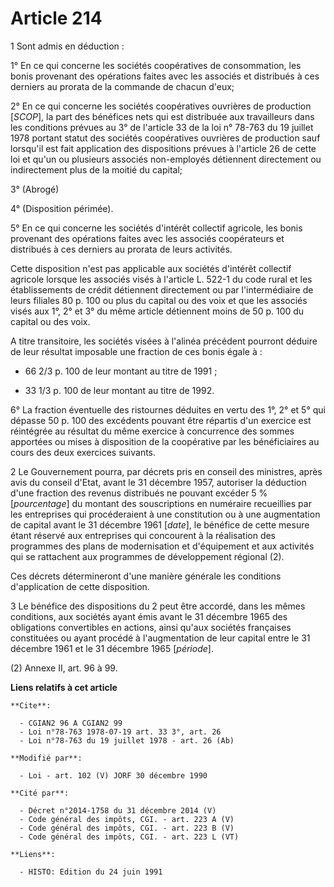# Article 214

1  Sont admis en déduction :

1° En ce qui concerne les sociétés coopératives de consommation, les bonis provenant des opérations faites avec les associés
et distribués à ces derniers au prorata de la commande de chacun d'eux;

2° En ce qui concerne les sociétés coopératives ouvrières de production [*SCOP*], la part des bénéfices nets qui est
distribuée aux travailleurs dans les conditions prévues au 3° de l'article 33 de la loi n° 78-763 du 19 juillet 1978 portant
statut des sociétés coopératives ouvrières de production sauf lorsqu'il est fait application des dispositions prévues à
l'article 26 de cette loi et qu'un ou plusieurs associés non-employés détiennent directement ou indirectement plus de la
moitié du capital;

3° (Abrogé)

4° (Disposition périmée).

5° En ce qui concerne les sociétés d'intérêt collectif agricole, les bonis provenant des opérations faites avec les associés
coopérateurs et distribués à ces derniers au prorata de leurs activités.

Cette disposition n'est pas applicable aux sociétés d'intérêt collectif agricole lorsque les associés visés à l'article L.
522-1 du code rural et les établissements de crédit détiennent directement ou par l'intermédiaire de leurs filiales 80 p. 100
ou plus du capital ou des voix et que les associés visés aux 1°, 2° et 3° du même article détiennent moins de 50 p. 100 du
capital ou des voix.

A titre transitoire, les sociétés visées à l'alinéa précédent pourront déduire de leur résultat imposable une fraction de ces
bonis égale à :

- 66 2/3 p. 100 de leur montant au titre de 1991 ;

- 33 1/3 p. 100 de leur montant au titre de 1992.

6° La fraction éventuelle des ristournes déduites en vertu des 1°, 2° et 5° qui dépasse 50 p. 100 des excédents pouvant être
répartis d'un exercice est réintégrée au résultat du même exercice à concurrence des sommes apportées ou mises à disposition
de la coopérative par les bénéficiaires au cours des deux exercices suivants.

2  Le Gouvernement pourra, par décrets pris en conseil des ministres, après avis du conseil d'Etat, avant le 31 décembre
1957, autoriser la déduction d'une fraction des revenus distribués ne pouvant excéder 5 % [*pourcentage*] du montant des
souscriptions en numéraire recueillies par les entreprises qui procéderaient à une constitution ou à une augmentation de
capital avant le 31 décembre 1961 [*date*], le bénéfice de cette mesure étant réservé aux entreprises qui concourent à la
réalisation des programmes des plans de modernisation et d'équipement et aux activités qui se rattachent aux programmes de
développement régional (2).

Ces décrets détermineront d'une manière générale les conditions d'application de cette disposition.

3  Le bénéfice des dispositions du 2 peut être accordé, dans les mêmes conditions, aux sociétés ayant émis avant le 31
décembre 1965 des obligations convertibles en actions, ainsi qu'aux sociétés françaises constituées ou ayant procédé à
l'augmentation de leur capital entre le 31 décembre 1961 et le 31 décembre 1965 [*période*].

(2)  Annexe II, art. 96 à 99.

**Liens relatifs à cet article**

	**Cite**:

	  - CGIAN2 96 A CGIAN2 99
	  - Loi n°78-763 1978-07-19 art. 33 3°, art. 26
	  - Loi n°78-763 du 19 juillet 1978 - art. 26 (Ab)

	**Modifié par**:

	  - Loi - art. 102 (V) JORF 30 décembre 1990

	**Cité par**:

	  - Décret n°2014-1758 du 31 décembre 2014 (V)
	  - Code général des impôts, CGI. - art. 223 A (V)
	  - Code général des impôts, CGI. - art. 223 B (V)
	  - Code général des impôts, CGI. - art. 223 L (VT)

	**Liens**:

	  - HISTO: Edition du 24 juin 1991
